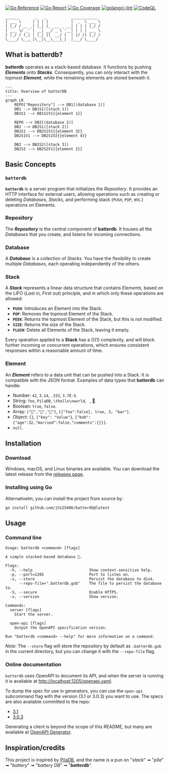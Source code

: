 [![Go Reference](https://pkg.go.dev/badge/image)](https://pkg.go.dev/github.com/jh125486/batterdb)
[![Go Report](https://goreportcard.com/badge/github.com/jh125486/batterdb)](https://goreportcard.com/report/github.com/jh125486/batterdb)
[![Go Coverage](https://github.com/jh125486/batterdb/wiki/coverage.svg)](https://raw.githack.com/wiki/jh125486/batterdb/coverage.html)
[![golangci-lint](https://github.com/jh125486/batterdb/actions/workflows/golangci-lint.yml/badge.svg)](https://github.com/jh125486/batterdb/actions/workflows/golangci-lint.yml)
[![CodeQL](https://github.com/jh125486/batterdb/actions/workflows/github-code-scanning/codeql/badge.svg)](https://github.com/jh125486/batterdb/actions/workflows/github-code-scanning/codeql)
```
______       _   _           ____________
| ___ \     | | | |          |  _  \ ___ \
| |_/ / __ _| |_| |_ ___ _ __| | | | |_/ /
| ___ \/ _' | __| __/ _ \ '__| | | | ___ \
| |_/ / (_| | |_| ||  __/ |  | |/ /| |_/ /
\____/ \__,_|\__|\__\___|_|  |___/ \____/
```

## What is batterdb?

**batterdb** operates as a stack-based database. It functions by pushing **_Elements_** onto **_Stacks_**. Consequently, you can only interact with the topmost _**Element**_, while the remaining elements are stored beneath it.
```mermaid
---
title: Overview of batterDB
---
graph LR
    REPO["Repository"] --> DB1[(database 1)]
    DB1 --> DB1S1([stack 1])
    DB1S1 --> DB1S1V1{{element 1}}

    REPO --> DB2[(database 2)]
    DB2 --> DB2S1([stack 2])
    DB2S1 --> DB2S1V1{{element 3}}
    DB2S1V1 --> DB2S1V2{{element 4}}
    
    DB2 --> DB2S2([stack 3])
    DB2S2 --> DB2S2V1{{element 2}}
```

## Basic Concepts

### `batterdb`

**`batterdb`** is a server program that initializes the _Repository_. It provides an HTTP interface for external users, allowing operations such as creating or deleting _Databases_, _Stacks_, and performing stack (`PUSH`, `POP`, etc.) operations on Elements.

### Repository

The **_Repository_** is the central component of **batterdb**. It houses all the _Databases_ that you create, and listens for incoming connections.

### Database

A **_Database_** is a collection of _Stacks_. You have the flexibility to create multiple _Databases_, each operating independently of the others.

### Stack

A **_Stack_** represents a linear data structure that contains _Elements_, based on the LIFO (_Last in, First out_) principle, and in which only these operations are allowed:

* **`PUSH`**: Introduces an Element into the Stack.
* **`POP`**: Removes the topmost Element of the Stack.
* **`PEEK`**: Returns the topmost Element of the Stack, but this is not modified.
* **`SIZE`**: Returns the size of the Stack.
* **`FLUSH`**: Delete all Elements of the Stack, leaving it empty.

Every operation applied to a **Stack** has a O(1) complexity, and will block further incoming or concurrent operations, which ensures consistent responses within a reasonable amount of time.

### Element

An **_Element_** refers to a data unit that can be pushed into a Stack. It is compatible with the JSON format. Examples of data types that **batterdb** can handle:

* Number: `42`, `3.14`, `.333`, `3.7E-5`.
* String: `foo`, `PilaDB`, `\thello\nworld`, ` `, 💾.
* Boolean: `true`, `false`.
* Array: `["🍎","🍊","🍋"]`, `[{"foo":false}, true, 3, "bar"]`.
* Object: `{}`, `{"key": "Value"}`, `{"bob":{"age":32,"married":false,"comments":{}}}`.
* `null`.


## Installation

### Download

Windows, macOS, and Linux binaries are available.
You can download the latest release from the [releases page](https://github.com/jh125486/batterdb/releases/latest).

### Installing using Go

Alternativelm, you can install the project from source by:

```shell
go install github.com/jh125486/batterdb@latest
```

## Usage

### Command line

```shell
Usage: batterdb <command> [flags]

A simple stacked-based database 🔋.

Flags:
  -h, --help                         Show context-sensitive help.
  -p, --port=1205                    Port to listen on.
  -s, --store                        Persist the database to disk.
      --repo-file=".batterdb.gob"    The file to persist the database to.
  -S, --secure                       Enable HTTPS.
  -v, --version                      Show version.

Commands:
  server [flags]
    Start the server.

  open-api [flags]
    Output the OpenAPI specification version.

Run "batterdb <command> --help" for more information on a command.
```

*Note*: The `--store` flag will store the repository by default as `.batterdb.gob` in the current directory, but you can change it with the `--repo-file` flag.

### Online documentation

`batterdb` uses OpenAPI to document its API, and when the server is running it is available at [http://localhost:1205/openapi.yaml](http://localhost:1205/openapi.yaml).

To dump the spec for use in generators, you can use the `open-api` subcommand flag with the version (3.1 or 3.0.3) you want to use. The specs are also available committed to the repo: 
- [3.1](https://raw.githubusercontent.com/jh125486/batterdb/main/openapi.yaml)
- [3.0.3](https://raw.githubusercontent.com/jh125486/batterdb/main/openapi.downgraded.yaml)

Generating a client is beyond the scope of this README, but many are available at [OpenAPI Generator](https://openapi-generator.tech/). 

## Inspiration/credits

This project is inspired by [PilaDB](https://github.com/fern4lvarez/piladb), and the name is a pun on "_stack_" ➟ "_pila_" ➟ "_battery_" ➟ "_battery DB_" ➟ "**_batterdb_**".
